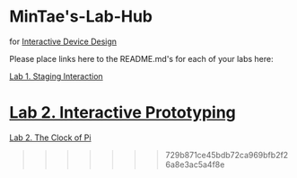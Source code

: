 # MinTae's-Lab-Hub
for [Interactive Device Design](https://github.com/FAR-Lab/Developing-and-Designing-Interactive-Devices/)

Please place links here to the README.md's for each of your labs here:

[Lab 1. Staging Interaction](Lab%201/)

[Lab 2. Interactive Prototyping](Lab%202/)
=======
[Lab 2. The Clock of Pi](Lab%202/)
>>>>>>> 729b871ce45bdb72ca969bfb2f26a8e3ac5a4f8e
